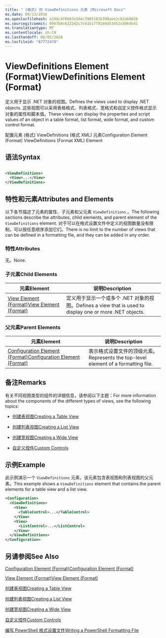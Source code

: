 ```yaml
---
title: " (格式) 的 ViewDefinitions 元素 |Microsoft Docs"
ms.date: 09/13/2016
ms.openlocfilehash: a108c4f8b03e3dec3905181b390aee2c82ab0028
ms.sourcegitcommit: 0907b8c6322d2c7c61b17f8168d53452c8964b41
ms.translationtype: MT
ms.contentlocale: zh-CN
ms.lasthandoff: 08/05/2020
ms.locfileid: "87772478"
---
```

# <a name="viewdefinitions-element-format"></a><span data-ttu-id="26356-102">ViewDefinitions Element (Format)</span><span class="sxs-lookup"><span data-stu-id="26356-102">ViewDefinitions Element (Format)</span></span>

<span data-ttu-id="26356-103">定义用于显示 .NET 对象的视图。</span><span class="sxs-lookup"><span data-stu-id="26356-103">Defines the views used to display .NET objects.</span></span> <span data-ttu-id="26356-104">这些视图可以采用表格格式、列表格式、宽格式和自定义控件格式显示对象的属性和脚本值。</span><span class="sxs-lookup"><span data-stu-id="26356-104">These views can display the properties and script values of an object  in a table format, list format, wide format, and custom control format.</span></span>

<span data-ttu-id="26356-105">配置元素 (格式) ViewDefinitions (格式 XML) 元素</span><span class="sxs-lookup"><span data-stu-id="26356-105">Configuration Element (Format) ViewDefinitions (Format XML) Element</span></span>

## <a name="syntax"></a><span data-ttu-id="26356-106">语法</span><span class="sxs-lookup"><span data-stu-id="26356-106">Syntax</span></span>

```xml

<ViewDefinitions>
  <View>...</View>
</ViewDefinitions>
```

## <a name="attributes-and-elements"></a><span data-ttu-id="26356-107">特性和元素</span><span class="sxs-lookup"><span data-stu-id="26356-107">Attributes and Elements</span></span>

<span data-ttu-id="26356-108">以下各节描述了元素的属性、子元素和父元素 `ViewDefinitions` 。</span><span class="sxs-lookup"><span data-stu-id="26356-108">The following sections describe the attributes, child elements, and parent element of the `ViewDefinitions` element.</span></span> <span data-ttu-id="26356-109">对于可以在格式设置文件中定义的视图数量没有限制，可以按任意顺序添加它们。</span><span class="sxs-lookup"><span data-stu-id="26356-109">There is no limit to the number of views that can be defined in a formatting file, and they can be added in any order.</span></span>

### <a name="attributes"></a><span data-ttu-id="26356-110">特性</span><span class="sxs-lookup"><span data-stu-id="26356-110">Attributes</span></span>

<span data-ttu-id="26356-111">无。</span><span class="sxs-lookup"><span data-stu-id="26356-111">None.</span></span>

### <a name="child-elements"></a><span data-ttu-id="26356-112">子元素</span><span class="sxs-lookup"><span data-stu-id="26356-112">Child Elements</span></span>

|<span data-ttu-id="26356-113">元素</span><span class="sxs-lookup"><span data-stu-id="26356-113">Element</span></span>|<span data-ttu-id="26356-114">说明</span><span class="sxs-lookup"><span data-stu-id="26356-114">Description</span></span>|
|-------------|-----------------|
|[<span data-ttu-id="26356-115">View Element (Format)</span><span class="sxs-lookup"><span data-stu-id="26356-115">View Element (Format)</span></span>](./view-element-format.md)|<span data-ttu-id="26356-116">定义用于显示一个或多个 .NET 对象的视图。</span><span class="sxs-lookup"><span data-stu-id="26356-116">Defines a view that is used to display one or more .NET objects.</span></span>|

### <a name="parent-elements"></a><span data-ttu-id="26356-117">父元素</span><span class="sxs-lookup"><span data-stu-id="26356-117">Parent Elements</span></span>

|<span data-ttu-id="26356-118">元素</span><span class="sxs-lookup"><span data-stu-id="26356-118">Element</span></span>|<span data-ttu-id="26356-119">说明</span><span class="sxs-lookup"><span data-stu-id="26356-119">Description</span></span>|
|-------------|-----------------|
|[<span data-ttu-id="26356-120">Configuration Element (Format)</span><span class="sxs-lookup"><span data-stu-id="26356-120">Configuration Element (Format)</span></span>](./configuration-element-format.md)|<span data-ttu-id="26356-121">表示格式设置文件的顶级元素。</span><span class="sxs-lookup"><span data-stu-id="26356-121">Represents the top-level element of a formatting file.</span></span>|

## <a name="remarks"></a><span data-ttu-id="26356-122">备注</span><span class="sxs-lookup"><span data-stu-id="26356-122">Remarks</span></span>

<span data-ttu-id="26356-123">有关不同视图类型的组件的详细信息，请参阅以下主题：</span><span class="sxs-lookup"><span data-stu-id="26356-123">For more information about the components of the different types of views, see the following topics:</span></span>

- [<span data-ttu-id="26356-124">创建表视图</span><span class="sxs-lookup"><span data-stu-id="26356-124">Creating a Table View</span></span>](./creating-a-table-view.md)

- [<span data-ttu-id="26356-125">创建列表视图</span><span class="sxs-lookup"><span data-stu-id="26356-125">Creating a List View</span></span>](./creating-a-list-view.md)

- [<span data-ttu-id="26356-126">创建宽视图</span><span class="sxs-lookup"><span data-stu-id="26356-126">Creating a Wide View</span></span>](./creating-a-wide-view.md)

- [<span data-ttu-id="26356-127">自定义控件</span><span class="sxs-lookup"><span data-stu-id="26356-127">Custom Controls</span></span>](./creating-custom-controls.md)

## <a name="example"></a><span data-ttu-id="26356-128">示例</span><span class="sxs-lookup"><span data-stu-id="26356-128">Example</span></span>

<span data-ttu-id="26356-129">此示例演示一个 `ViewDefinitions` 元素，该元素包含表视图和列表视图的父元素。</span><span class="sxs-lookup"><span data-stu-id="26356-129">This example shows a `ViewDefinitions` element that contains the parent elements for a table view and a list view.</span></span>

```xml
<Configuration>
  <ViewDefinitions>
    <View>
      <TableControl>...</TableControl>
    </View>
    <View>
      <ListControl>...</ListControl>
    </View>
  </ViewDefinitions>
</Configuration>
```

## <a name="see-also"></a><span data-ttu-id="26356-130">另请参阅</span><span class="sxs-lookup"><span data-stu-id="26356-130">See Also</span></span>

[<span data-ttu-id="26356-131">Configuration Element (Format)</span><span class="sxs-lookup"><span data-stu-id="26356-131">Configuration Element (Format)</span></span>](./configuration-element-format.md)

[<span data-ttu-id="26356-132">View Element (Format)</span><span class="sxs-lookup"><span data-stu-id="26356-132">View Element (Format)</span></span>](./view-element-format.md)

[<span data-ttu-id="26356-133">创建表视图</span><span class="sxs-lookup"><span data-stu-id="26356-133">Creating a Table View</span></span>](./creating-a-table-view.md)

[<span data-ttu-id="26356-134">创建列表视图</span><span class="sxs-lookup"><span data-stu-id="26356-134">Creating a List View</span></span>](./creating-a-list-view.md)

[<span data-ttu-id="26356-135">创建宽视图</span><span class="sxs-lookup"><span data-stu-id="26356-135">Creating a Wide View</span></span>](./creating-a-wide-view.md)

[<span data-ttu-id="26356-136">自定义控件</span><span class="sxs-lookup"><span data-stu-id="26356-136">Custom Controls</span></span>](./creating-custom-controls.md)

[<span data-ttu-id="26356-137">编写 PowerShell 格式设置文件</span><span class="sxs-lookup"><span data-stu-id="26356-137">Writing a PowerShell Formatting File</span></span>](./writing-a-powershell-formatting-file.md)
